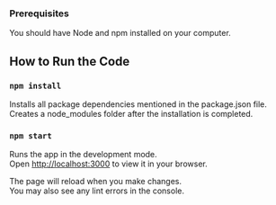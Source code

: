 
### Prerequisites 
You should have Node and npm installed on your computer.

## How to Run the Code

### `npm install`

Installs all package dependencies mentioned in the package.json file. \
Creates a node_modules folder after the installation is completed.

### `npm start`

Runs the app in the development mode.\
Open [http://localhost:3000](http://localhost:3000) to view it in your browser.

The page will reload when you make changes.\
You may also see any lint errors in the console.
